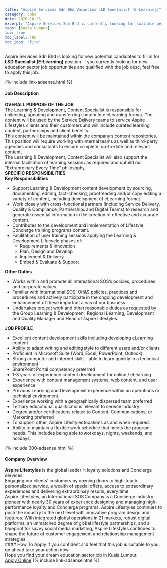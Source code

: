 ```yaml
---
title: "Aspire Services Sdn Bhd Vacancies L&D Specialist (E-Learning)" 
category: Jobs 
date: 2020-10-25 
excerpt: "Aspire Services Sdn Bhd is currently looking for suitable person to fill in the L&D Specialist (E-Learning) which positioned at Kuala Lumpur" 
tags: [Kuala Lumpur] 
toc: true 
toc_label: TOC 
toc_icon: "fire" 
--- 
```


<p>Aspire Services Sdn Bhd is looking for new potential candidates to fill in for <b>L&D Specialist (E-Learning)</b> position. If you currently looking for new education sector job opportunities and qualified with the job desc, feel free to apply this job.
</p>{% include link-adsense.html %} 
<div><div><h4>Job Description</h4></div><div><div><span><div><div><div><strong>OVERALL PURPOSE OF THE JOB</strong></div><div>The Learning &amp; Development, Content Specialist is responsible for collecting, updating and transferring content into eLearning format. The content will be used by the Service Delivery teams to service Aspire Lifestyles clients and their customers and will include curated learning content, partnerships and client benefits.</div><div>This content will be maintained within the company&#8217;s content repositories. This position will require working with internal teams as well as third-party agencies and consultants to ensure complete, up-to-date and relevant content.</div><div>The Learning &amp; Development, Content Specialist will also support the internal facilitation of learning sessions as required and upheld our &#8220;Extraordinary Every Time&#8221; philosophy.</div><div><strong>SPECIFIC RESPONSIBILITIES</strong></div><div><strong>Key Responsibilities</strong></div><ul><li>Support Learning &amp; Development content development by sourcing, documenting, editing, fact-checking, proofreading and/or copy editing a variety of content, including development of eLearning format.</li><li>Work closely with cross-functional partners (including Service Delivery, Quality &amp; Compliance, Partnerships and Digital Teams) to research and generate essential information in the creation of effective and accurate content.</li><li>Contributes to the development and implementation of Lifestyle Concierge training programs content.</li><li>Facilitation of user training sessions applying the Learning &amp; Development Lifecycle phases of:<ul><li>Requirements &amp; Innovation</li><li>Plan, Design and Develop</li><li>Implement &amp; Delivery</li><li>Embed &amp; Evaluate &amp; Support</li></ul></li></ul></div><div><div><strong>Other Duties</strong></div><ul><li>Works within and promote all International SOS&#8217;s policies, procedures and corporate values.</li><li>Familiar with International SOS&#8217; OH&amp;S policies, practices and procedures and actively participate in the ongoing development and enhancement of these important areas of our business.</li><li>Undertakes project work and other reasonable duties as requested by the Group Learning &amp; Development, Regional Learning, Development and Quality Manager and Head of Aspire Lifestyles.</li></ul><div><strong>JOB PROFILE</strong></div></div><ul><li>Excellent content development skills including developing eLearning content</li><li>Ability to adapt writing and editing style to different users and/or clients</li><li>Proficient in Microsoft Suite (Word, Excel, PowerPoint, Outlook)</li><li>Strong computer and internet skills - able to learn quickly in a technical environment</li><li>SharePoint Portal competency preferred</li><li>1-3 years of experience content development for online / eLearning</li><li>Experience with content management systems, web content, and user experience</li><li>Previous Learning and Development experience within an operations or technical environment.</li><li>Experience working with a geographically dispersed team preferred</li><li>Tertiary educational qualifications relevant to service industry</li><li>Degree and/or certifications related to Content, Communications, or Marketing preferred</li><li>To support other, Aspire Lifestyles locations as and when required.</li><li>Ability to maintain a flexible work schedule that meets the program needs. This includes being able to workdays, nights, weekends, and holidays.</li></ul></div></span></div></div></div> 
{% include 300-adsense.html %} 
<div><div><h4>Company Overview</h4></div><div><div><span><div><div>
<div>
<div>
<div><strong>Aspire Lifestyles</strong> is the global leader in loyalty solutions and Concierge services.</div>
</div>
</div>
<div>
<div>
<div>Engaging our clients&#8217; customers by opening doors to high-touch personalized service, a wealth of special offers, access to extraordinary experiences and delivering extraordinary results, every time.</div>
<div>Aspire Lifestyles, an&#160;International SOS&#160;Company is a Concierge industry pioneer with nearly 30 years of experience designing and managing high-performance loyalty and Concierge programs. Aspire Lifestyles continues to push the industry to the next level with innovative program design and features. With integrated global operations in 21 markets, robust digital platforms, an unmatched degree of global lifestyle partnerships, and a blueprint for savvy social media marketing, Aspire Lifestyles continues to shape the future of customer engagement and relationship management strategies.</div>
</div>
</div>
</div></div></span></div></div></div> 
#### How To Apply 
If you confident and feel that this job is suitable to you, go ahead take your action now. <br/> 
Hope you find your dream education sector job in Kuala Lumpur. <br/> 
<a href="https://www.jobstreet.com.my/en/job/l-d-specialist-e-learning-4408572?jobId=jobstreet-my-job-4408572" class="btn btn--info" target="_blank" rel="nofollow noopenner">Apply Online</a> 
{% include link-adsense.html %} 